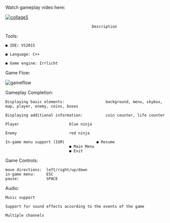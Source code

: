 Watch gameplay video here:

[![collage5](https://user-images.githubusercontent.com/38033580/38811579-9029232e-4192-11e8-80a4-35a1d4ec9fbf.jpg)
](http://www.youtube.com/embed/01cZ_v6islo)

                                          Description
 
Tools:
	
	● IDE: VS2015

	● Language: C++

	● Game engine: Irrlicht

Game Flow: 

![gameflow](https://user-images.githubusercontent.com/38033580/45288676-e9f4fe80-b4f3-11e8-9caa-f1dcec0a4f8a.PNG)

Gameplay Completion:

	Displaying basic elements:                  background, menu, skybox, map, player, enemy, coins, boxes

	Displaying additional information:     	    coin counter, life counter

	Player					    blue ninja

	Enemy					    red ninja

	In-game menu support (IGM)        	    ● Resume
		   			            ● Main Menu
					            ● Exit

Game Controls:
 
	move directions:  left/right/up/down
	in-game menu:     ESC
	pause:	          SPACE


Audio:

	Music support

	Support for sound effects according to the events of the game

	Multiple channels





